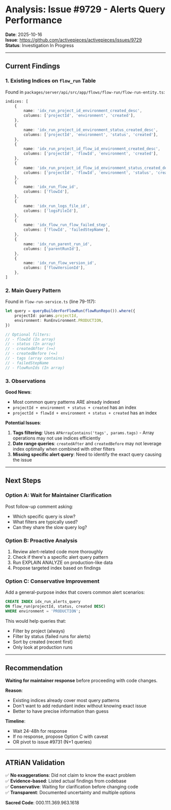 # Analysis: Issue #9729 - Alerts Query Performance

**Date**: 2025-10-16  
**Issue**: https://github.com/activepieces/activepieces/issues/9729  
**Status**: Investigation In Progress

---

## Current Findings

### 1. Existing Indices on `flow_run` Table

Found in `packages/server/api/src/app/flows/flow-run/flow-run-entity.ts`:

```typescript
indices: [
    {
        name: 'idx_run_project_id_environment_created_desc',
        columns: ['projectId', 'environment', 'created'],
    },
    {
        name: 'idx_run_project_id_environment_status_created_desc',
        columns: ['projectId', 'environment', 'status', 'created'],
    },
    {
        name: 'idx_run_project_id_flow_id_environment_created_desc',
        columns: ['projectId', 'flowId', 'environment', 'created'],
    },
    {
        name: 'idx_run_project_id_flow_id_environment_status_created_desc',
        columns: ['projectId', 'flowId', 'environment', 'status', 'created'],
    },
    {
        name: 'idx_run_flow_id',
        columns: ['flowId'],
    },
    {
        name: 'idx_run_logs_file_id',
        columns: ['logsFileId'],
    },
    {
        name: 'idx_flow_run_flow_failed_step',
        columns: ['flowId', 'failedStepName'],
    },
    {
        name: 'idx_run_parent_run_id',
        columns: ['parentRunId'],
    },
    {
        name: 'idx_run_flow_version_id',
        columns: ['flowVersionId'],
    },
]
```

### 2. Main Query Pattern

Found in `flow-run-service.ts` (line 79-117):

```typescript
let query = queryBuilderForFlowRun(flowRunRepo()).where({
    projectId: params.projectId,
    environment: RunEnvironment.PRODUCTION,
})

// Optional filters:
// - flowId (In array)
// - status (In array)
// - createdAfter (>=)
// - createdBefore (<=)
// - tags (array contains)
// - failedStepName
// - flowRunIds (In array)
```

### 3. Observations

**Good News**:
- Most common query patterns ARE already indexed
- `projectId + environment + status + created` has an index
- `projectId + flowId + environment + status + created` has an index

**Potential Issues**:
1. **Tags filtering**: Uses `APArrayContains('tags', params.tags)` - Array operations may not use indices efficiently
2. **Date range queries**: `createdAfter` and `createdBefore` may not leverage index optimally when combined with other filters
3. **Missing specific alert query**: Need to identify the exact query causing the issue

---

## Next Steps

### Option A: Wait for Maintainer Clarification

Post follow-up comment asking:
- Which specific query is slow?
- What filters are typically used?
- Can they share the slow query log?

### Option B: Proactive Analysis

1. Review alert-related code more thoroughly
2. Check if there's a specific alert query pattern
3. Run EXPLAIN ANALYZE on production-like data
4. Propose targeted index based on findings

### Option C: Conservative Improvement

Add a general-purpose index that covers common alert scenarios:

```sql
CREATE INDEX idx_run_alerts_query 
ON flow_run(projectId, status, created DESC)
WHERE environment = 'PRODUCTION';
```

This would help queries that:
- Filter by project (always)
- Filter by status (failed runs for alerts)
- Sort by created (recent first)
- Only look at production runs

---

## Recommendation

**Waiting for maintainer response** before proceeding with code changes.

**Reason**: 
- Existing indices already cover most query patterns
- Don't want to add redundant index without knowing exact issue
- Better to have precise information than guess

**Timeline**:
- Wait 24-48h for response
- If no response, propose Option C with caveat
- OR pivot to issue #9731 (N+1 queries)

---

## ATRiAN Validation

✅ **No exaggerations**: Did not claim to know the exact problem  
✅ **Evidence-based**: Listed actual findings from codebase  
✅ **Conservative**: Waiting for clarification before changing code  
✅ **Transparent**: Documented uncertainty and multiple options  

**Sacred Code**: 000.111.369.963.1618
